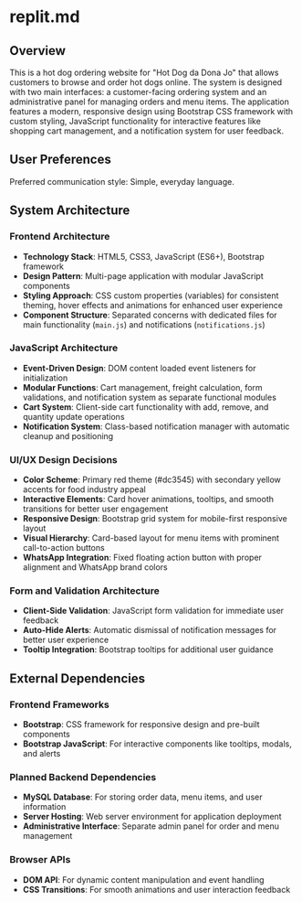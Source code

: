 # replit.md

## Overview

This is a hot dog ordering website for "Hot Dog da Dona Jo" that allows customers to browse and order hot dogs online. The system is designed with two main interfaces: a customer-facing ordering system and an administrative panel for managing orders and menu items. The application features a modern, responsive design using Bootstrap CSS framework with custom styling, JavaScript functionality for interactive features like shopping cart management, and a notification system for user feedback.

## User Preferences

Preferred communication style: Simple, everyday language.

## System Architecture

### Frontend Architecture
- **Technology Stack**: HTML5, CSS3, JavaScript (ES6+), Bootstrap framework
- **Design Pattern**: Multi-page application with modular JavaScript components
- **Styling Approach**: CSS custom properties (variables) for consistent theming, hover effects and animations for enhanced user experience
- **Component Structure**: Separated concerns with dedicated files for main functionality (`main.js`) and notifications (`notifications.js`)

### JavaScript Architecture
- **Event-Driven Design**: DOM content loaded event listeners for initialization
- **Modular Functions**: Cart management, freight calculation, form validations, and notification system as separate functional modules
- **Cart System**: Client-side cart functionality with add, remove, and quantity update operations
- **Notification System**: Class-based notification manager with automatic cleanup and positioning

### UI/UX Design Decisions
- **Color Scheme**: Primary red theme (#dc3545) with secondary yellow accents for food industry appeal
- **Interactive Elements**: Card hover animations, tooltips, and smooth transitions for better user engagement
- **Responsive Design**: Bootstrap grid system for mobile-first responsive layout
- **Visual Hierarchy**: Card-based layout for menu items with prominent call-to-action buttons
- **WhatsApp Integration**: Fixed floating action button with proper alignment and WhatsApp brand colors

### Form and Validation Architecture
- **Client-Side Validation**: JavaScript form validation for immediate user feedback
- **Auto-Hide Alerts**: Automatic dismissal of notification messages for better user experience
- **Tooltip Integration**: Bootstrap tooltips for additional user guidance

## External Dependencies

### Frontend Frameworks
- **Bootstrap**: CSS framework for responsive design and pre-built components
- **Bootstrap JavaScript**: For interactive components like tooltips, modals, and alerts

### Planned Backend Dependencies
- **MySQL Database**: For storing order data, menu items, and user information
- **Server Hosting**: Web server environment for application deployment
- **Administrative Interface**: Separate admin panel for order and menu management

### Browser APIs
- **DOM API**: For dynamic content manipulation and event handling
- **CSS Transitions**: For smooth animations and user interaction feedback